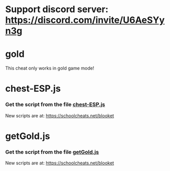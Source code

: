 # Support discord server: https://discord.com/invite/U6AeSYyn3g

# gold

This cheat only works in gold game mode!

# chest-ESP.js

### Get the script from the file [chest-ESP.js](https://raw.githubusercontent.com/glixzzy/blooket-hack/main/gold/chest-ESP.js)

New scripts are at:
https://schoolcheats.net/blooket

# getGold.js

### Get the script from the file [getGold.js](https://raw.githubusercontent.com/glixzzy/blooket-hack/main/gold/getGold.js)

New scripts are at:
https://schoolcheats.net/blooket
